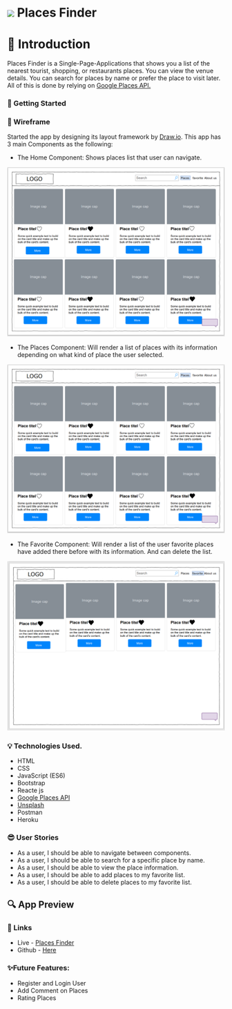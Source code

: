 # ![](https://ga-dash.s3.amazonaws.com/production/assets/logo-9f88ae6c9c3871690e33280fcf557f33.png)  Places Finder
# :round_pushpin: Introduction
Places Finder is a Single-Page-Applications that shows you a list of the nearest tourist, shopping, or restaurants places. You can view the venue details. You can search for places by name or prefer the place to visit later. All of this is done by relying on <a href= 'https://developers.google.com/places/web-service/overview'> Google Places API. </a> 

### :dart: Getting Started
### :pencil: Wireframe
Started the app by designing its layout framework by <a href= 'https://app.diagrams.net/'>Draw.io</a>. This app has 3 main Components as the following:

- The Home Component:
Shows places list that user can navigate.
<img src="img/places.png">

- The Places Component:
Will render a list of places with its information depending on what kind of place the user selected.
<img src="img/places.png">

- The Favorite Component:
Will render a list of the user favorite places have added there before with its information. And can delete the list.
<img src="img/fav.png">


### :bulb: Technologies Used.
* HTML
* CSS
* JavaScript (ES6)
* Bootstrap
* Reacte js
* <a href= 'https://developers.google.com/places/web-service/overview'>Google Places API</a> 
* <a href= 'https://unsplash.com/developers'>Unsplash</a> 
* Postman 
* Heroku

### :sunglasses: User Stories
* As a user, I should be able to navigate between components.
* As a user, I should be able to search for a specific place by name.
* As a user, I should be able to view the place information.
* As a user, I should be able to add places to my favorite list.
* As a user, I should be able to delete places to my favorite list.

## :mag: App Preview

### :link: Links
* Live - <a href='https://pages.git.generalassemb.ly'/> Places Finder </a>
* Github - <a href='https://git.generalassemb.ly/fatmahhelal/Second-Project'> Here </a>

### :sparkles:Future Features:
- Register and Login User
- Add Comment on Places
- Rating Places